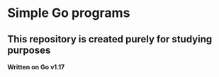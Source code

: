 # Simple Go programs
## This repository is created purely for studying purposes
**Written on Go v1.17**